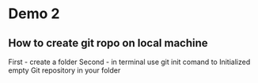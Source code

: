 # Demo 2

## How to create git ropo on local machine

First - create a folder
Second - in terminal use git init comand to Initialized empty Git repository in your folder

